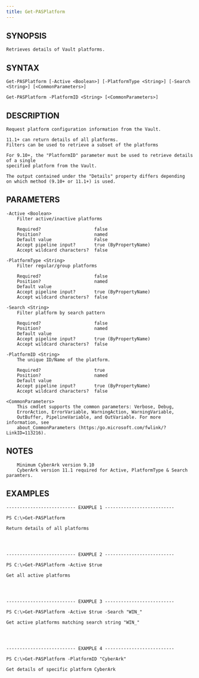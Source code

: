 ```yaml
---
title: Get-PASPlatform
---
```


## SYNOPSIS

    Retrieves details of Vault platforms.

## SYNTAX

    Get-PASPlatform [-Active <Boolean>] [-PlatformType <String>] [-Search <String>] [<CommonParameters>]

    Get-PASPlatform -PlatformID <String> [<CommonParameters>]

## DESCRIPTION

    Request platform configuration information from the Vault.

    11.1+ can return details of all platforms.
    Filters can be used to retrieve a subset of the platforms

    For 9.10+, the "PlatformID" parameter must be used to retrieve details of a single
    specified platform from the Vault.

    The output contained under the "Details" property differs depending
    on which method (9.10+ or 11.1+) is used.

## PARAMETERS

    -Active <Boolean>
        Filter active/inactive platforms

        Required?                    false
        Position?                    named
        Default value                False
        Accept pipeline input?       true (ByPropertyName)
        Accept wildcard characters?  false

    -PlatformType <String>
        Filter regular/group platforms

        Required?                    false
        Position?                    named
        Default value
        Accept pipeline input?       true (ByPropertyName)
        Accept wildcard characters?  false

    -Search <String>
        Filter platform by search pattern

        Required?                    false
        Position?                    named
        Default value
        Accept pipeline input?       true (ByPropertyName)
        Accept wildcard characters?  false

    -PlatformID <String>
        The unique ID/Name of the platform.

        Required?                    true
        Position?                    named
        Default value
        Accept pipeline input?       true (ByPropertyName)
        Accept wildcard characters?  false

    <CommonParameters>
        This cmdlet supports the common parameters: Verbose, Debug,
        ErrorAction, ErrorVariable, WarningAction, WarningVariable,
        OutBuffer, PipelineVariable, and OutVariable. For more information, see
        about_CommonParameters (https:/go.microsoft.com/fwlink/?LinkID=113216).

## NOTES

        Minimum CyberArk version 9.10
        CyberArk version 11.1 required for Active, PlatformType & Search paramters.

## EXAMPLES

    -------------------------- EXAMPLE 1 --------------------------

    PS C:\>Get-PASPlatform

    Return details of all platforms




    -------------------------- EXAMPLE 2 --------------------------

    PS C:\>Get-PASPlatform -Active $true

    Get all active platforms




    -------------------------- EXAMPLE 3 --------------------------

    PS C:\>Get-PASPlatform -Active $true -Search "WIN_"

    Get active platforms matching search string "WIN_"




    -------------------------- EXAMPLE 4 --------------------------

    PS C:\>Get-PASPlatform -PlatformID "CyberArk"

    Get details of specific platform CyberArk
